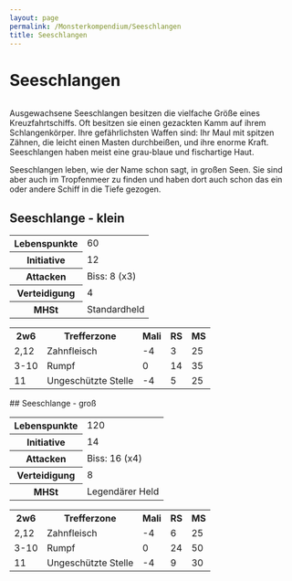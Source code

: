 ```yaml
---
layout: page
permalink: /Monsterkompendium/Seeschlangen
title: Seeschlangen
---
```


# Seeschlangen

<img alt="" src="{{ site.baseurl }}/assets/pics/weltenbuch/gallery/monster/tn2/seeschlange.jpg"/>

Ausgewachsene Seeschlangen besitzen die vielfache Größe eines Kreuzfahrtschiffs. Oft besitzen sie einen gezackten Kamm auf ihrem Schlangenkörper. Ihre gefährlichsten Waffen sind: Ihr Maul mit spitzen Zähnen, die leicht einen Masten durchbeißen, und ihre enorme Kraft. Seeschlangen haben meist eine grau-blaue und fischartige Haut.

Seeschlangen leben, wie der Name schon sagt, in großen Seen. Sie sind aber auch im Tropfenmeer zu finden und haben dort auch schon das ein oder andere Schiff in die Tiefe gezogen.

## Seeschlange - klein

<table  >
<tbody>
<tr><th>Lebenspunkte</th><td>60</td></tr>
<tr><th>Initiative</th><td>12</td></tr>
<tr><th>Attacken</th><td>Biss: 8 (x3)</td></tr>
<tr><th>Verteidigung</th><td>4</td></tr>
<tr><th>MHSt</th><td>Standardheld</td></tr>
</tbody>
</table>
<table  >
<tbody>
<tr></tr>
<tr><th>2w6</th><th>Trefferzone</th><th>Mali</th><th>RS</th><th>MS</th></tr>
<tr><td>2,12</td><td>Zahnfleisch</td><td>-4</td><td>3</td><td>25</td></tr>
<tr><td>3-10</td><td>Rumpf</td><td>0</td><td>14</td><td>35</td></tr>
<tr><td>11</td><td>Ungeschützte Stelle</td><td>-4</td><td>5</td><td>25</td></tr>
</tbody>
</table>
## Seeschlange - groß

<table  >
<tbody>
<tr><th>Lebenspunkte</th><td>120</td></tr>
<tr><th>Initiative</th><td>14</td></tr>
<tr><th>Attacken</th><td>Biss: 16 (x4)</td></tr>
<tr><th>Verteidigung</th><td>8</td></tr>
<tr><th>MHSt</th><td>Legendärer Held</td></tr>
</tbody>
</table>
<table  >
<tbody>
<tr></tr>
<tr><th>2w6</th><th>Trefferzone</th><th>Mali</th><th>RS</th><th>MS</th></tr>
<tr><td>2,12</td><td>Zahnfleisch</td><td>-4</td><td>6</td><td>25</td></tr>
<tr><td>3-10</td><td>Rumpf</td><td>0</td><td>24</td><td>50</td></tr>
<tr><td>11</td><td>Ungeschützte Stelle</td><td>-4</td><td>9</td><td>30</td></tr>
</tbody>
</table>
